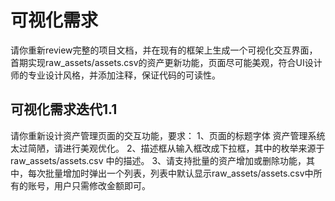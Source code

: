 # 可视化需求
请你重新review完整的项目文档，并在现有的框架上生成一个可视化交互界面，首期实现raw_assets/assets.csv的资产更新功能，页面尽可能美观，符合UI设计师的专业设计风格，并添加注释，保证代码的可读性。

## 可视化需求迭代1.1
请你重新设计资产管理页面的交互功能，要求：
1、页面的标题字体 资产管理系统 太过简陋，请进行美观优化。
2、描述框从输入框改成下拉框，其中的枚举来源于raw_assets/assets.csv 中的描述。
3、请支持批量的资产增加或删除功能，其中，每次批量增加时弹出一个列表，列表中默认显示raw_assets/assets.csv中所有的账号，用户只需修改金额即可。
